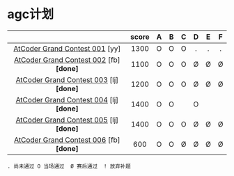# agc计划

|                                                              | score |  A   |  B   |  C   |  D   |  E   |  F   |
| :----------------------------------------------------------: | :---: | :--: | :--: | :--: | :--: | :--: | :--: |
| [AtCoder Grand Contest 001](https://atcoder.jp/contests/agc001) [yy] | 1300  |  O   |  O   |  O   |  .   |  .   |  .   |
| [AtCoder Grand Contest 002](https://atcoder.jp/contests/agc002) [fb] **[done]** | 1100  |  O   |  O   |  O   |  Ø   |  Ø   |  Ø   |
| [AtCoder Grand Contest 003](https://atcoder.jp/contests/agc003) [lj] **[done]** | 1200  |  O   |  O   |  O   |  Ø   |  Ø   |  Ø   |
| [AtCoder Grand Contest 004](https://atcoder.jp/contests/agc004) [lj] **[done]** | 1400  |  O   |  O   |      |  O   |      |      |
| [AtCoder Grand Contest 005](https://atcoder.jp/contests/agc005) [lj] **[done]** | 1400  |  O   |  O   |  O   |  Ø   |  Ø   |  Ø   |
| [AtCoder Grand Contest 006](https://atcoder.jp/contests/agc006) [fb] **[done]** |  600  |  O   |  O   |  Ø   |  Ø   |  Ø   |  Ø   |

`. 尚未通过 O 当场通过  Ø 赛后通过  ! 放弃补题`

